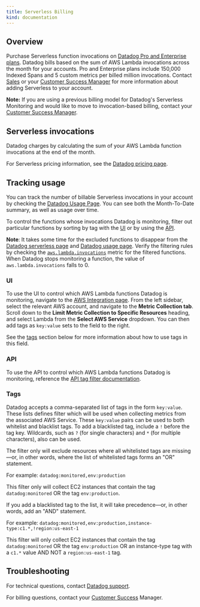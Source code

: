 ```yaml
---
title: Serverless Billing
kind: documentation
---
```


## Overview

Purchase Serverless function invocations on [Datadog Pro and Enterprise plans][1]. Datadog bills based on the sum of AWS Lambda invocations across the month for your accounts. Pro and Enterprise plans include 150,000 Indexed Spans and 5 custom metrics per billed million invocations. Contact [Sales][2] or your [Customer Success Manager][3] for more information about adding Serverless to your account.

**Note:** If you are using a previous billing model for Datadog's Serverless Monitoring and would like to move to invocation-based billing, contact your [Customer Success Manager][3].

## Serverless invocations

Datadog charges by calculating the sum of your AWS Lambda function invocations at the end of the month.

For Serverless pricing information, see the [Datadog pricing page][1].

## Tracking usage

You can track the number of billable Serverless invocations in your account by checking the [Datadog Usage Page][4]. You can see both the Month-To-Date summary, as well as usage over time.

To control the functions whose invocations Datadog is monitoring, filter out particular functions by sorting by tag with the [UI](#ui) or by using the [API](#api). 

**Note**: It takes some time for the excluded functions to disappear from the [Datadog serverless page][8] and [Datadog usage page][4]. Verify the filtering rules by checking the [`aws.lambda.invocations`][9] metric for the filtered functions. When Datadog stops monitoring a function, the value of `aws.lambda.invocations` falls to 0.

### UI

To use the UI to control which AWS Lambda functions Datadog is monitoring, navigate to the [AWS Integration page][5]. From the left sidebar, select the relevant AWS account, and navigate to the **Metric Collection tab**. Scroll down to the **Limit Metric Collection to Specific Resources** heading, and select Lambda from the **Select AWS Service** dropdown. You can then add tags as `key:value` sets to the field to the right.

See the [tags](#Tags) section below for more information about how to use tags in this field.

### API

To use the API to control which AWS Lambda functions Datadog is monitoring, reference the [API tag filter documentation][6].

### Tags

Datadog accepts a comma-separated list of tags in the form `key:value`. These lists defines filter which will be used when collecting metrics from the associated AWS Service. These `key:value` pairs can be used to both whitelist and blacklist tags. To add a blacklisted tag, include a `!` before the tag key. Wildcards, such as `?` (for single characters) and `*` (for multiple characters), also can be used.

The filter only will exclude resources where all whitelisted tags are missing—or, in other words, where the list of whitelisted tags forms an "OR" statement.

For example: `datadog:monitored,env:production`

This filter only will collect EC2 instances that contain the tag `datadog:monitored` OR the tag `env:production`.

If you add a blacklisted tag to the list, it will take precedence—or, in other words, add an "AND" statement.

For example: `datadog:monitored,env:production,instance-type:c1.*,!region:us-east-1`

This filter will only collect EC2 instances that contain the tag
`datadog:monitored` OR the tag `env:production` OR an instance-type tag with a `c1.*` value AND NOT a `region:us-east-1` tag.

## Troubleshooting

For technical questions, contact [Datadog support][7].

For billing questions, contact your [Customer Success][3] Manager.

[1]: https://www.datadoghq.com/pricing/?product=serverless#serverless
[2]: mailto:sales@datadoghq.com
[3]: mailto:success@datadoghq.com
[4]: https://app.datadoghq.com/account/usage
[5]: https://app.datadoghq.com/account/settings#integrations/amazon-web-services
[6]: /api/latest/aws-integration/#set-an-aws-tag-filter
[7]: /help/
[8]: https://app.datadoghq.com/functions
[9]: https://app.datadoghq.com/metric/explorer?exp_metric=aws.lambda.invocations&exp_group=functionname&exp_agg=sum
